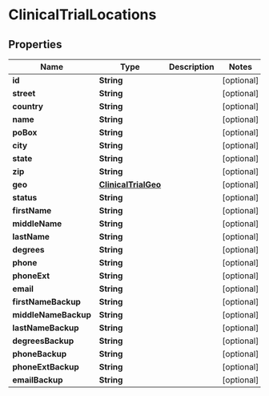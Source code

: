# ClinicalTrialLocations

## Properties
Name | Type | Description | Notes
------------ | ------------- | ------------- | -------------
**id** | **String** |  |  [optional]
**street** | **String** |  |  [optional]
**country** | **String** |  |  [optional]
**name** | **String** |  |  [optional]
**poBox** | **String** |  |  [optional]
**city** | **String** |  |  [optional]
**state** | **String** |  |  [optional]
**zip** | **String** |  |  [optional]
**geo** | [**ClinicalTrialGeo**](ClinicalTrialGeo.md) |  |  [optional]
**status** | **String** |  |  [optional]
**firstName** | **String** |  |  [optional]
**middleName** | **String** |  |  [optional]
**lastName** | **String** |  |  [optional]
**degrees** | **String** |  |  [optional]
**phone** | **String** |  |  [optional]
**phoneExt** | **String** |  |  [optional]
**email** | **String** |  |  [optional]
**firstNameBackup** | **String** |  |  [optional]
**middleNameBackup** | **String** |  |  [optional]
**lastNameBackup** | **String** |  |  [optional]
**degreesBackup** | **String** |  |  [optional]
**phoneBackup** | **String** |  |  [optional]
**phoneExtBackup** | **String** |  |  [optional]
**emailBackup** | **String** |  |  [optional]
